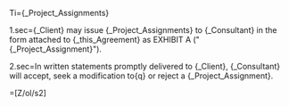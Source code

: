 Ti={_Project_Assignments}

1.sec={_Client} may issue {_Project_Assignments} to {_Consultant} in the form attached to {_this_Agreement} as EXHIBIT A ("{_Project_Assignment}").  

2.sec=In written statements promptly delivered to {_Client}, {_Consultant} will accept, seek a modification to{q} or reject a {_Project_Assignment}.

=[Z/ol/s2]
